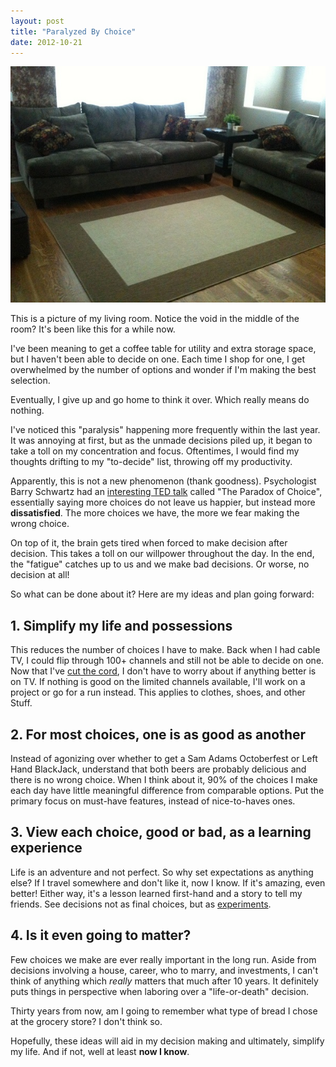 ```yaml
---
layout: post
title: "Paralyzed By Choice"
date: 2012-10-21
---
```


![alex le empty living room picture](/assets/living_room.jpg)

This is a picture of my living room. Notice the void in the middle of the room? It's been like this for a while now.

I've been meaning to get a coffee table for utility and extra storage space, but I haven't been able to decide on one. Each time I shop for one, I get overwhelmed by the number of options and wonder if I'm making the best selection.

Eventually, I give up and go home to think it over. Which really means do nothing.

I've noticed this "paralysis" happening more frequently within the last year. It was annoying at first, but as the unmade decisions piled up, it began to take a toll on my concentration and focus. Oftentimes, I would find my thoughts drifting to my "to-decide" list, throwing off my productivity.

Apparently, this is not a new phenomenon (thank goodness). Psychologist Barry Schwartz had an [interesting TED talk][1] called "The Paradox of Choice", essentially saying more choices do not leave us happier, but instead more **dissatisfied**. The more choices we have, the more we fear making the wrong choice.

On top of it, the brain gets tired when forced to make decision after decision. This takes a toll on our willpower throughout the day. In the end, the "fatigue" catches up to us and we make bad decisions. Or worse, no decision at all!

So what can be done about it? Here are my ideas and plan going forward:

## 1. Simplify my life and possessions ##
This reduces the number of choices I have to make. Back when I had cable TV, I could flip through 100+ channels and still not be able to decide on one. Now that I've [cut the cord][2], I don't have to worry about if anything better is on TV. If nothing is good on the limited channels available, I'll work on a project or go for a run instead. This applies to clothes, shoes, and other Stuff.

## 2. For most choices, one is as good as another ##
Instead of agonizing over whether to get a Sam Adams Octoberfest or Left Hand BlackJack, understand that both beers are probably delicious and there is no wrong choice. When I think about it, 90% of the choices I make each day have little meaningful difference from comparable options. Put the primary focus on must-have features, instead of nice-to-haves ones.

## 3. View each choice, good or bad, as a learning experience ##
Life is an adventure and not perfect. So why set expectations as anything else? If I travel somewhere and don't like it, now I know. If it's amazing, even better! Either way, it's a lesson learned first-hand and a story to tell my friends. See decisions not as final choices, but as [experiments][3].

## 4. Is it even going to matter? ##
Few choices we make are ever really important in the long run. Aside from decisions involving a house, career, who to marry, and investments, I can't think of anything which *really* matters that much after 10 years. It definitely puts things in perspective when laboring over a "life-or-death" decision.

Thirty years from now, am I going to remember what type of bread I chose at the grocery store? I don't think so.

Hopefully, these ideas will aid in my decision making and ultimately, simplify my life. And if not, well at least **now I know**.

[1]: http://www.ted.com/talks/barry_schwartz_on_the_paradox_of_choice.html
[2]: /neatflix-my-netflix-api-demo.html
[3]: http://zenhabits.net/test/
